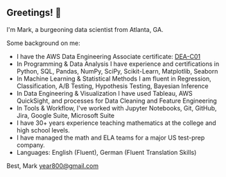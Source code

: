 ## Greetings! 👋

I'm Mark, a burgeoning data scientist from Atlanta, GA.

Some background on me:


- I have the AWS Data Engineering Associate certificate: [DEA-C01](https://www.credly.com/badges/83a16936-1ae4-4422-a921-f583be42ff4e/public_url)
- In Programming & Data Analysis I have experience and certifications in Python, SQL, Pandas, NumPy, SciPy, Scikit-Learn,
Matplotlib, Seaborn
- In Machine Learning & Statistical Methods I am fluent in Regression, Classification, A/B Testing,
Hypothesis Testing, Bayesian Inference
- In Data Engineering & Visualization I have used Tableau, AWS QuickSight, and processes for Data Cleaning and Feature
Engineering
- In Tools & Workflow, I've worked with Jupyter Notebooks, Git, GitHub, Jira, Google Suite, Microsoft Suite
- I have 30+ years experience teaching mathematics at the college and high school levels.
- I have managed the math and ELA teams for a major US test-prep company.
- Languages: English (Fluent), German (Fluent Translation Skills)

Best, Mark
year800@gmail.com

<!--
**markcoty/markcoty** is a ✨ _special_ ✨ repository because its `README.md` (this file) appears on your GitHub profile.

Here are some ideas to get you started:

- 🔭 I’m currently working on ...
- 🌱 I’m currently learning ...
- 👯 I’m looking to collaborate on ...
- 🤔 I’m looking for help with ...
- 💬 Ask me about ...
- 📫 How to reach me: ...
- 😄 Pronouns: ...
- ⚡ Fun fact: ...
-->
